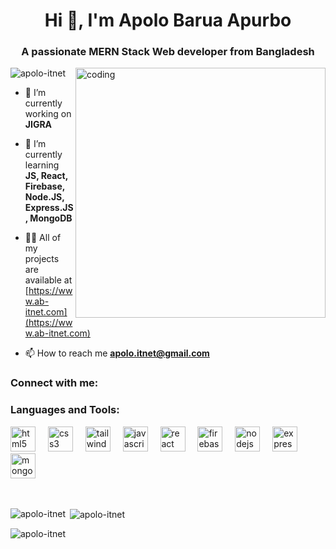 <h1 align="center">Hi 👋, I'm Apolo Barua Apurbo</h1>
<h3 align="center">A passionate MERN Stack Web developer from Bangladesh</h3>

<img align="right" alt="coding" width="400" src="https://user-images.githubusercontent.com/55389276/140866485-8fb1c876-9a8f-4d6a-98dc-08c4981eaf70.gif">

<p align="left"> <img src="https://komarev.com/ghpvc/?username=apolo-itnet&label=Profile%20views&color=0e75b6&style=flat" alt="apolo-itnet" /> </p>

- 🔭 I’m currently working on **JIGRA**

- 🌱 I’m currently learning **JS, React, Firebase, Node.JS, Express.JS, MongoDB**

- 👨‍💻 All of my projects are available at [https://www.ab-itnet.com](https://www.ab-itnet.com)

- 📫 How to reach me **apolo.itnet@gmail.com**

<h3 align="left">Connect with me:</h3>
<p align="left">
</p>

<h3 align="left">Languages and Tools:</h3>
<div align="left">
  <img src="https://cdn.simpleicons.org/html5/E34F26" height="40" alt="html5 logo"  />
  <img width="12" />
  <img src="https://cdn.simpleicons.org/css3/1572B6" height="40" alt="css3 logo"  />
  <img width="12" />
  <img src="https://cdn.simpleicons.org/tailwindcss/06B6D4" height="40" alt="tailwindcss logo"  />
  <img width="12" />
  <img src="https://skillicons.dev/icons?i=js" height="40" alt="javascript logo"  />
  <img width="12" />
  <img src="https://skillicons.dev/icons?i=react" height="40" alt="react logo"  />
  <img width="12" />
  <img src="https://cdn.simpleicons.org/firebase/FFCA28" height="40" alt="firebase logo"  />
  <img width="12" />
  <img src="https://skillicons.dev/icons?i=nodejs" height="40" alt="nodejs logo"  />
  <img width="12" />
  <img src="https://skillicons.dev/icons?i=express" height="40" alt="express logo"  />
  <img width="12" />
  <img src="https://skillicons.dev/icons?i=mongodb" height="40" alt="mongodb logo"  />
</div>
<br> <br> 
<p><img align="left" src="https://github-readme-stats.vercel.app/api/top-langs?username=apolo-itnet&show_icons=true&locale=en&layout=compact" alt="apolo-itnet" /></p>

<p>&nbsp;<img align="center" src="https://github-readme-stats.vercel.app/api?username=apolo-itnet&show_icons=true&locale=en" alt="apolo-itnet" /></p>

<p><img align="center" src="https://github-readme-streak-stats.herokuapp.com/?user=apolo-itnet&" alt="apolo-itnet" /></p>
